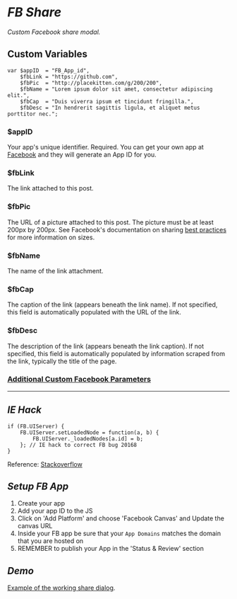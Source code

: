# _FB Share_

_Custom Facebook share modal._

## Custom Variables

    var $appID  = "FB_App_id",  
        $fbLink = "https://github.com",  
        $fbPic  = "http://placekitten.com/g/200/200",  
        $fbName = "Lorem ipsum dolor sit amet, consectetur adipiscing elit.",  
        $fbCap  = "Duis viverra ipsum et tincidunt fringilla.",  
        $fbDesc = "In hendrerit sagittis ligula, et aliquet metus porttitor nec.";

### $appID
 Your app's unique identifier. Required. You can get your own app at [Facebook](https://developers.facebook.com/) and they will generate an App ID for you.

### $fbLink
 The link attached to this post.

### $fbPic 
The URL of a picture attached to this post. The picture must be at least 200px by 200px. See Facebook's documentation on sharing [best practices](https://developers.facebook.com/docs/sharing/best-practices#images) for more information on sizes.

### $fbName
The name of the link attachment.

### $fbCap
The caption of the link (appears beneath the link name). If not specified, this field is automatically populated with the URL of the link.

### $fbDesc 
The description of the link (appears beneath the link caption). If not specified, this field is automatically populated by information scraped from the link, typically the title of the page.

### [Additional Custom Facebook Parameters](https://developers.facebook.com/docs/sharing/reference/feed-dialog/v2.1)

---------------------------------------

## _IE Hack_
    if (FB.UIServer) {  
        FB.UIServer.setLoadedNode = function(a, b) {  
            FB.UIServer._loadedNodes[a.id] = b;  
        }; // IE hack to correct FB bug 20168  
    }

Reference: [Stackoverflow](http://stackoverflow.com/questions/7447729/error-in-ie-with-facebook-share-and-doesnt-close-window)

## _Setup FB App_
1. Create your app
2. Add your app ID to the JS
3. Click on 'Add Platform' and choose 'Facebook Canvas' and Update the canvas URL 
4. Inside your FB app be sure that your `App Domains` matches the domain that you are hosted on
5. REMEMBER to publish your App in the 'Status & Review' section 

## _Demo_ 
[Example of the working share dialog](http://zkm.tw/1tIKo5F). 